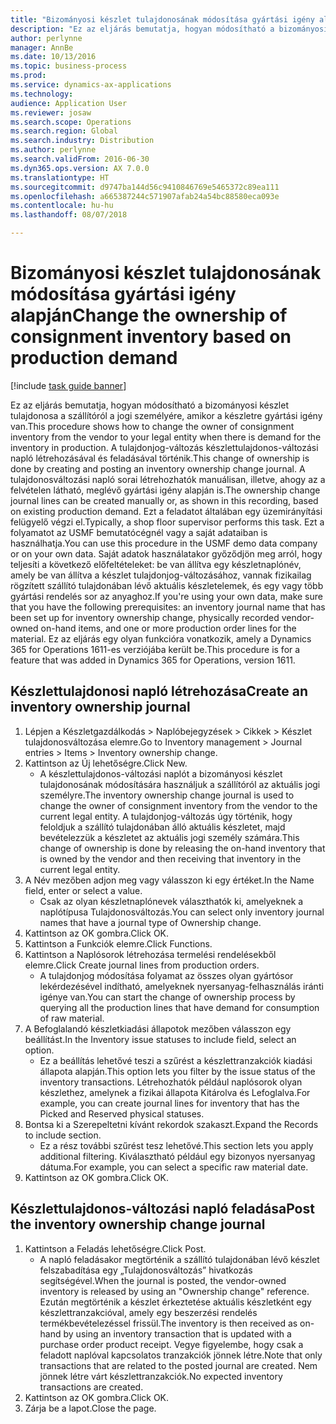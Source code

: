 ```yaml
---
title: "Bizományosi készlet tulajdonosának módosítása gyártási igény alapján"
description: "Ez az eljárás bemutatja, hogyan módosítható a bizományosi készlet tulajdonosa a szállítóról a jogi személyére, amikor a készletre gyártási igény van."
author: perlynne
manager: AnnBe
ms.date: 10/13/2016
ms.topic: business-process
ms.prod: 
ms.service: dynamics-ax-applications
ms.technology: 
audience: Application User
ms.reviewer: josaw
ms.search.scope: Operations
ms.search.region: Global
ms.search.industry: Distribution
ms.author: perlynne
ms.search.validFrom: 2016-06-30
ms.dyn365.ops.version: AX 7.0.0
ms.translationtype: HT
ms.sourcegitcommit: d9747ba144d56c9410846769e5465372c89ea111
ms.openlocfilehash: a665387244c571907afab24a54bc88580eca093e
ms.contentlocale: hu-hu
ms.lasthandoff: 08/07/2018

---
```

# <a name="change-the-ownership-of-consignment-inventory-based-on-production-demand"></a><span data-ttu-id="29fa4-103">Bizományosi készlet tulajdonosának módosítása gyártási igény alapján</span><span class="sxs-lookup"><span data-stu-id="29fa4-103">Change the ownership of consignment inventory based on production demand</span></span>

[!include [task guide banner](../../includes/task-guide-banner.md)]

<span data-ttu-id="29fa4-104">Ez az eljárás bemutatja, hogyan módosítható a bizományosi készlet tulajdonosa a szállítóról a jogi személyére, amikor a készletre gyártási igény van.</span><span class="sxs-lookup"><span data-stu-id="29fa4-104">This procedure shows how to change the owner of consignment inventory from the vendor to your legal entity when there is demand for the inventory in production.</span></span> <span data-ttu-id="29fa4-105">A tulajdonjog-változás készlettulajdonos-változási napló létrehozásával és feladásával történik.</span><span class="sxs-lookup"><span data-stu-id="29fa4-105">This change of ownership is done by creating and posting an inventory ownership change journal.</span></span> <span data-ttu-id="29fa4-106">A tulajdonosváltozási napló sorai létrehozhatók manuálisan, illetve, ahogy az a felvételen látható, meglévő gyártási igény alapján is.</span><span class="sxs-lookup"><span data-stu-id="29fa4-106">The ownership change journal lines can be created manually or, as shown in this recording, based on existing production demand.</span></span> <span data-ttu-id="29fa4-107">Ezt a feladatot általában egy üzemirányítási felügyelő végzi el.</span><span class="sxs-lookup"><span data-stu-id="29fa4-107">Typically, a shop floor supervisor performs this task.</span></span> <span data-ttu-id="29fa4-108">Ezt a folyamatot az USMF bemutatócégnél vagy a saját adataiban is használhatja.</span><span class="sxs-lookup"><span data-stu-id="29fa4-108">You can use this procedure in the USMF demo data company or on your own data.</span></span> <span data-ttu-id="29fa4-109">Saját adatok használatakor győződjön meg arról, hogy teljesíti a következő előfeltételeket: be van állítva egy készletnaplónév, amely be van állítva a készlet tulajdonjog-változásához, vannak fizikailag rögzített szállító tulajdonában lévő aktuális készletelemek, és egy vagy több gyártási rendelés sor az anyaghoz.</span><span class="sxs-lookup"><span data-stu-id="29fa4-109">If you're using your own data, make sure that you have the following prerequisites: an inventory journal name that has been set up for inventory ownership change, physically recorded vendor-owned on-hand items, and one or more production order lines for the material.</span></span> <span data-ttu-id="29fa4-110">Ez az eljárás egy olyan funkcióra vonatkozik, amely a Dynamics 365 for Operations 1611-es verziójába került be.</span><span class="sxs-lookup"><span data-stu-id="29fa4-110">This procedure is for a feature that was added in Dynamics 365 for Operations, version 1611.</span></span>


## <a name="create-an-inventory-ownership-journal"></a><span data-ttu-id="29fa4-111">Készlettulajdonosi napló létrehozása</span><span class="sxs-lookup"><span data-stu-id="29fa4-111">Create an inventory ownership journal</span></span>
1. <span data-ttu-id="29fa4-112">Lépjen a Készletgazdálkodás > Naplóbejegyzések > Cikkek > Készlet tulajdonosváltozása elemre.</span><span class="sxs-lookup"><span data-stu-id="29fa4-112">Go to Inventory management > Journal entries > Items > Inventory ownership change.</span></span>
2. <span data-ttu-id="29fa4-113">Kattintson az Új lehetőségre.</span><span class="sxs-lookup"><span data-stu-id="29fa4-113">Click New.</span></span>
    * <span data-ttu-id="29fa4-114">A készlettulajdonos-változási naplót a bizományosi készlet tulajdonosának módosítására használjuk a szállítóról az aktuális jogi személyre.</span><span class="sxs-lookup"><span data-stu-id="29fa4-114">The inventory ownership change journal is used to change the owner of consignment inventory from the vendor to the current legal entity.</span></span> <span data-ttu-id="29fa4-115">A tulajdonjog-változás úgy történik, hogy feloldjuk a szállító tulajdonában álló aktuális készletet, majd bevételezzük a készletet az aktuális jogi személy számára.</span><span class="sxs-lookup"><span data-stu-id="29fa4-115">This change of ownership is done by releasing the on-hand inventory that is owned by the vendor and then receiving that inventory in the current legal entity.</span></span>  
3. <span data-ttu-id="29fa4-116">A Név mezőben adjon meg vagy válasszon ki egy értéket.</span><span class="sxs-lookup"><span data-stu-id="29fa4-116">In the Name field, enter or select a value.</span></span>
    * <span data-ttu-id="29fa4-117">Csak az olyan készletnaplónevek választhatók ki, amelyeknek a naplótípusa Tulajdonosváltozás.</span><span class="sxs-lookup"><span data-stu-id="29fa4-117">You can select only inventory journal names that have a journal type of Ownership change.</span></span>  
4. <span data-ttu-id="29fa4-118">Kattintson az OK gombra.</span><span class="sxs-lookup"><span data-stu-id="29fa4-118">Click OK.</span></span>
5. <span data-ttu-id="29fa4-119">Kattintson a Funkciók elemre.</span><span class="sxs-lookup"><span data-stu-id="29fa4-119">Click Functions.</span></span>
6. <span data-ttu-id="29fa4-120">Kattintson a Naplósorok létrehozása termelési rendelésekből elemre.</span><span class="sxs-lookup"><span data-stu-id="29fa4-120">Click Create journal lines from production orders.</span></span>
    * <span data-ttu-id="29fa4-121">A tulajdonjog módosítása folyamat az összes olyan gyártósor lekérdezésével indítható, amelyeknek nyersanyag-felhasználás iránti igénye van.</span><span class="sxs-lookup"><span data-stu-id="29fa4-121">You can start the change of ownership process by querying all the production lines that have demand for consumption of raw material.</span></span>  
7. <span data-ttu-id="29fa4-122">A Befoglalandó készletkiadási állapotok mezőben válasszon egy beállítást.</span><span class="sxs-lookup"><span data-stu-id="29fa4-122">In the Inventory issue statuses to include field, select an option.</span></span>
    * <span data-ttu-id="29fa4-123">Ez a beállítás lehetővé teszi a szűrést a készlettranzakciók kiadási állapota alapján.</span><span class="sxs-lookup"><span data-stu-id="29fa4-123">This option lets you filter by the issue status of the inventory transactions.</span></span> <span data-ttu-id="29fa4-124">Létrehozhatók például naplósorok olyan készlethez, amelynek a fizikai állapota Kitárolva és Lefoglalva.</span><span class="sxs-lookup"><span data-stu-id="29fa4-124">For example, you can create journal lines for inventory that has the Picked and Reserved physical statuses.</span></span>  
8. <span data-ttu-id="29fa4-125">Bontsa ki a Szerepeltetni kívánt rekordok szakaszt.</span><span class="sxs-lookup"><span data-stu-id="29fa4-125">Expand the Records to include section.</span></span>
    * <span data-ttu-id="29fa4-126">Ez a rész további szűrést tesz lehetővé.</span><span class="sxs-lookup"><span data-stu-id="29fa4-126">This section lets you apply additional filtering.</span></span> <span data-ttu-id="29fa4-127">Kiválasztható például egy bizonyos nyersanyag dátuma.</span><span class="sxs-lookup"><span data-stu-id="29fa4-127">For example, you can select a specific raw material date.</span></span>  
9. <span data-ttu-id="29fa4-128">Kattintson az OK gombra.</span><span class="sxs-lookup"><span data-stu-id="29fa4-128">Click OK.</span></span>

## <a name="post-the-inventory-ownership-change-journal"></a><span data-ttu-id="29fa4-129">Készlettulajdonos-változási napló feladása</span><span class="sxs-lookup"><span data-stu-id="29fa4-129">Post the inventory ownership change journal</span></span>
1. <span data-ttu-id="29fa4-130">Kattintson a Feladás lehetőségre.</span><span class="sxs-lookup"><span data-stu-id="29fa4-130">Click Post.</span></span>
    * <span data-ttu-id="29fa4-131">A napló feladásakor megtörténik a szállító tulajdonában lévő készlet felszabadítása egy „Tulajdonosváltozás” hivatkozás segítségével.</span><span class="sxs-lookup"><span data-stu-id="29fa4-131">When the journal is posted, the vendor-owned inventory is released by using an "Ownership change" reference.</span></span> <span data-ttu-id="29fa4-132">Ezután megtörténik a készlet érkeztetése aktuális készletként egy készlettranzakcióval, amely egy beszerzési rendelés termékbevételezéssel frissül.</span><span class="sxs-lookup"><span data-stu-id="29fa4-132">The inventory is then received as on-hand by using an inventory transaction that is updated with a purchase order product receipt.</span></span> <span data-ttu-id="29fa4-133">Vegye figyelembe, hogy csak a feladott naplóval kapcsolatos tranzakciók jönnek létre.</span><span class="sxs-lookup"><span data-stu-id="29fa4-133">Note that only transactions that are related to the posted journal are created.</span></span> <span data-ttu-id="29fa4-134">Nem jönnek létre várt készlettranzakciók.</span><span class="sxs-lookup"><span data-stu-id="29fa4-134">No expected inventory transactions are created.</span></span>  
2. <span data-ttu-id="29fa4-135">Kattintson az OK gombra.</span><span class="sxs-lookup"><span data-stu-id="29fa4-135">Click OK.</span></span>
3. <span data-ttu-id="29fa4-136">Zárja be a lapot.</span><span class="sxs-lookup"><span data-stu-id="29fa4-136">Close the page.</span></span>

